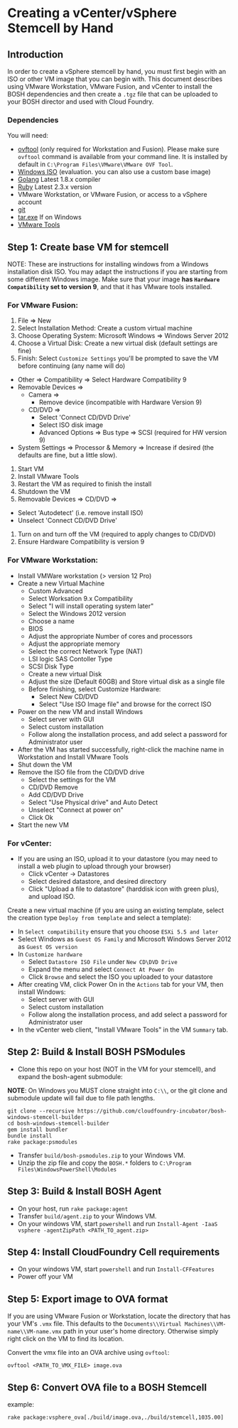 # Creating a vCenter/vSphere Stemcell by Hand

## Introduction

In order to create a vSphere stemcell by hand, you must first begin with an ISO or other VM image
that you can begin with. This document describes using VMware Workstation, VMware Fusion, and
vCenter to install the BOSH dependencies and then create a `.tgz` file that can be uploaded
to your BOSH director and used with Cloud Foundry.

### Dependencies

You will need:

* [ovftool](https://www.vmware.com/support/developer/ovf/) (only required for Workstation and Fusion). Please make sure `ovftool` command is available from your command line.
  It is installed by default in `C:\Program Files\VMware\VMware OVF Tool`.
* [Windows ISO](https://www.microsoft.com/en-us/evalcenter/evaluate-windows-server-2012-r2) (evaluation. you can also use a custom base image)
* [Golang](https://golang.org/dl/) Latest 1.8.x compiler
* [Ruby](https://www.ruby-lang.org/en/downloads/) Latest 2.3.x version
* VMware Workstation, or VMware Fusion, or access to a vSphere account
* [git](https://git-scm.com/downloads)
* [tar.exe](https://greenhouse.ci.cf-app.com/teams/main/pipelines/tar/resources/s3-bucket) If on Windows
* [VMware Tools](https://packages.vmware.com/tools/esx/6.0latest/windows/x64/VMware-tools-10.0.9-3917699-x86_64.exe)

## Step 1: Create base VM for stemcell

NOTE: These are instructions for installing windows from a Windows installation disk ISO.
You may adapt the instructions if you are starting from some different Windows image. Make sure
that your image **has `Hardware Compatibility` set to version 9**, and that it has VMware tools
installed.

### For VMware Fusion:

1. File => New
1. Select Installation Method: Create a custom virtual machine
1. Choose Operating System: Microsoft Windows => Windows Server 2012
1. Choose a Virtual Disk: Create a new virtual disk (default settings are fine)
1. Finish: Select `Customize Settings` you'll be prompted to save the VM before continuing (any name will do)
  - Other => Compatibility => Select Hardware Compatibility 9
  - Removable Devices =>
    - Camera =>
      - Remove device (incompatible with Hardware Version 9)
    - CD/DVD =>
      - Select 'Connect CD/DVD Drive'
      - Select ISO disk image
      - Advanced Options => Bus type => SCSI (required for HW version 9)
  - System Settings => Processor & Memory => Increase if desired (the defaults are fine, but a little slow).
1. Start VM
1. Install VMware Tools
1. Restart the VM as required to finish the install
1. Shutdown the VM
1. Removable Devices => CD/DVD =>
  - Select 'Autodetect' (i.e. remove install ISO)
  - Unselect 'Connect CD/DVD Drive'
1. Turn on and turn off the VM (required to apply changes to CD/DVD)
1. Ensure Hardware Compatibility is version 9

### For VMware Workstation:

- Install VMWare workstation (> version 12 Pro)
- Create a new Virtual Machine 
  - Custom Advanced
  - Select Worksation 9.x Compatibility
  - Select "I will install operating system later"
  - Select the Windows 2012 version
  - Choose a name
  - BIOS
  - Adjust the appropriate Number of cores and processors
  - Adjust the appropriate memory
  - Select the correct Network Type (NAT)
  - LSI logic SAS Contoller Type
  - SCSI Disk Type 
  - Create a new virtual Disk
  - Adjust the size (Default 60GB) and Store virtual disk as a single file
  - Before finishing, select Customize Hardware:
    - Select New CD/DVD
    - Select "Use ISO Image file" and browse for the correct ISO
- Power on the new VM and install Windows
  - Select server with GUI
  - Select custom installation
  - Follow along the installation process, and add select a password for Administrator user
- After the VM has started successfully, right-click the machine name in Workstation and Install VMware Tools
- Shut down the VM
- Remove the ISO file from the CD/DVD drive
  - Select the settings for the VM
  - CD/DVD Remove
  - Add CD/DVD Drive
  - Select "Use Physical drive" and Auto Detect
  - Unselect "Connect at power on"
  - Click Ok
- Start the new VM

### For vCenter:

- If you are using an ISO, upload it to your datastore (you may need to install a web plugin to upload through your browser)
  - Click vCenter -> Datastores
  - Select desired datastore, and desired directory
  - Click "Upload a file to datastore" (harddisk icon with green plus), and upload ISO.

Create a new virtual machine (if you are using an existing template, select the creation type `Deploy from template` and select a template):

- In `Select compatibility` ensure that you choose `ESXi 5.5 and later` 
- Select Windows as `Guest OS Family` and Microsoft Windows Server 2012 as `Guest OS version`
- In `Customize hardware`
    - Select `Datastore ISO File` under `New CD\DVD Drive`
    - Expand the menu and select `Connect At Power On`
    - Click `Browse` and select the ISO you uploaded to your datastore
- After creating VM, click Power On in the `Actions` tab for your VM, then install Windows:
  - Select server with GUI
  - Select custom installation
  - Follow along the installation process, and add select a password for Administrator user
- In the vCenter web client, "Install VMware Tools" in the VM `Summary` tab.

## Step 2: Build & Install BOSH PSModules

- Clone this repo on your host (NOT in the VM for your stemcell), and expand the bosh-agent submodule:

**NOTE**: On Windows you MUST clone straight into `C:\\`, or the git clone and submodule update will fail due to file path lengths.

```
git clone --recursive https://github.com/cloudfoundry-incubator/bosh-windows-stemcell-builder
cd bosh-windows-stemcell-builder
gem install bundler
bundle install
rake package:psmodules
```

- Transfer `build/bosh-psmodules.zip` to your Windows VM.
- Unzip the zip file and copy the `BOSH.*` folders to `C:\Program Files\WindowsPowerShell\Modules`

## Step 3: Build & Install BOSH Agent

- On your host, run `rake package:agent`
- Transfer `build/agent.zip` to your Windows VM.
- On your windows VM, start `powershell` and run `Install-Agent -IaaS vsphere -agentZipPath <PATH_TO_agent.zip>`

## Step 4: Install CloudFoundry Cell requirements

- On your windows VM, start `powershell` and run `Install-CFFeatures`
- Power off your VM

## Step 5: Export image to OVA format

If you are using VMware Fusion or Workstation, locate the directory that has your VM's `.vmx` file. This defaults to
the `Documents\\Virtual Machines\\VM-name\\VM-name.vmx` path in your user's home directory.
Otherwise simply right click on the VM to find its location.

Convert the vmx file into an OVA archive using `ovftool`:

```
ovftool <PATH_TO_VMX_FILE> image.ova
```

## Step 6: Convert OVA file to a BOSH Stemcell

example:
```
rake package:vsphere_ova[./build/image.ova,./build/stemcell,1035.00]
```
